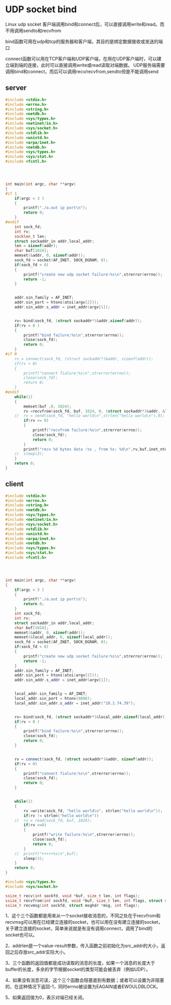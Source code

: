 # UDP socket bind

Linux udp socket 客户端调用bind和connect后，可以直接调用write和read。而不用调用sendto和recvfrom

bind函数可用在udp和tcp的服务器和客户端，其目的是绑定数据接收或发送的端口

connect函数可以用在TCP客户端和UDP客户端，在用在UDP客户端时，可以建立端到端的连接，此时可以直接调用write或read读取对端数据。
UDP服务端需要调用bind和connect，而后可以调用recv/recvfrom,sendto但是不能调用send





## server

```cpp
#include <stdio.h>
#include <errno.h>
#include <string.h>
#include <netdb.h>
#include <sys/types.h>
#include <netinet/in.h>
#include <sys/socket.h>
#include <stdlib.h>
#include <unistd.h>
#include <arpa/inet.h>
#include <netdb.h>
#include <sys/types.h>
#include <sys/stat.h>
#include <fcntl.h>




int main(int argc, char **argv)
{
#if 1
    if(argc < 3 )
    {
        printf("./a.out ip port\n");
        return 0;
    }
#endif
    int sock_fd;
    int rv;
    socklen_t len;
    struct sockaddr_in addr,local_addr;
    len = sizeof(addr);
    char buf[1024];
    memset(&addr, 0, sizeof(addr));
    sock_fd = socket(AF_INET, SOCK_DGRAM, 0);
    if(sock_fd < 0)
    {
        printf("create new udp socket failure:%s\n",strerror(errno));
        return -1;
    }


    addr.sin_family = AF_INET;
    addr.sin_port = htons(atoi(argv[2]));
    addr.sin_addr.s_addr = inet_addr(argv[1]);


    rv= bind(sock_fd, (struct sockaddr*)&addr,sizeof(addr));
    if(rv < 0 )
    {
        printf("bind failure:%s\n",strerror(errno));
        close(sock_fd);
        return 0;
    }
#if 0
    rv = connect(sock_fd, (struct sockaddr*)&addr, sizeof(addr));
    if(rv < 0)
    {
        printf("connect fialure:%s\n",strerror(errno));
        close(sock_fd);
        return 0;
    }
#endif
    while(1)
    {
        memset(buf ,0, 1024);
        rv =recvfrom(sock_fd, buf, 1024, 0, (struct sockaddr*)&addr, &len);
    //  rv = send(sock_fd, "hello world\n",strlen("hello world\n"),0);
        if(rv <= 0)
        {
            printf("recvfrom failure:%s\n",strerror(errno));
            close(sock_fd);
            return 0;
        }
        printf("recv %d bytes data :%s , from %s: %d\n",rv,buf,inet_ntoa(addr.sin_addr), ntohs(addr.sin_port));
    //  sleep(3);
    }
    return 0;
}
```

## client

```cpp
#include <stdio.h>
#include <errno.h>
#include <string.h>
#include <netdb.h>
#include <sys/types.h>
#include <netinet/in.h>
#include <sys/socket.h>
#include <stdlib.h>
#include <unistd.h>
#include <arpa/inet.h>
#include <netdb.h>
#include <sys/types.h>
#include <sys/stat.h>
#include <fcntl.h>




int main(int argc, char **argv)
{
    if(argc < 3 )
    {
        printf("./a.out ip port\n");
        return 0;
    }
    int sock_fd;
    int rv;
    struct sockaddr_in addr,local_addr;
    char buf[1024];
    memset(&addr, 0, sizeof(addr));
    memset(&local_addr, 0, sizeof(local_addr));
    sock_fd = socket(AF_INET, SOCK_DGRAM, 0);
    if(sock_fd < 0)
    {
        printf("create new udp socket failure:%s\n",strerror(errno));
        return -1;
    }
    addr.sin_family = AF_INET;
    addr.sin_port = htons(atoi(argv[2]));
    addr.sin_addr.s_addr = inet_addr(argv[1]);


    local_addr.sin_family = AF_INET;
    local_addr.sin_port = htons(8888);
    local_addr.sin_addr.s_addr = inet_addr("10.1.74.39");


    rv= bind(sock_fd, (struct sockaddr*)&local_addr,sizeof(local_addr));
    if(rv < 0 )
    {
        printf("bind failure:%s\n",strerror(errno));
        close(sock_fd);
        return 0;
    }


    rv = connect(sock_fd, (struct sockaddr*)&addr, sizeof(addr));
    if(rv < 0)
    {
        printf("connect fialure:%s\n",strerror(errno));
        close(sock_fd);
        return 0;
    }


    while(1)
    {
        rv =write(sock_fd, "hello world\n", strlen("hello world\n"));
        if(rv != strlen("hello world\n"))
    //  rv = read(sock_fd, buf, 1024);
        if(rv <=0)
        {
            printf("write failure:%s\n",strerror(errno));
            close(sock_fd);
            return 0;
        }
    //  printf("+++++%s\n",buf);
        sleep(3);
    }
    return 0;
}
```





```cpp
#include <sys/types.h>
#include <sys/socket.h>

ssize_t recv(int sockfd, void *buf, size_t len, int flags);
ssize_t recvfrom(int sockfd, void *buf, size_t len, int flags, struct sockaddr *src_addr, socklen_t *addrlen);
ssize_t recvmsg(int sockfd, struct msghdr *msg, int flags);
```

1、这个三个函数都是用来从一个socket接收消息的，不同之处在于recvfrom和recvmsg可以用在已经建立连接的socket，也可以用在没有建立连接的socket，关于建立连接的socket，简单来说就是有没有调用connect，调用了bind的socket也可以。

2、addrlen是一个value-result参数，传入函数之前初始化为src_addr的大小，返回之后存放src_addr实际大小。

3、三个函数的返回值都是成功读取的消息的长度，如果一个消息的长度大于buffer的长度，多余的字节根据socket的类型可能会被丢弃（例如UDP）。

4、如果没有消息可读，这个三个函数会阻塞直到有数据；或者可以设置为非阻塞的，在这种情况下返回-1，同时errno被设置为EAGAIN或者EWOULDBLOCK。

5、如果返回值为0，表示对端已经关闭。